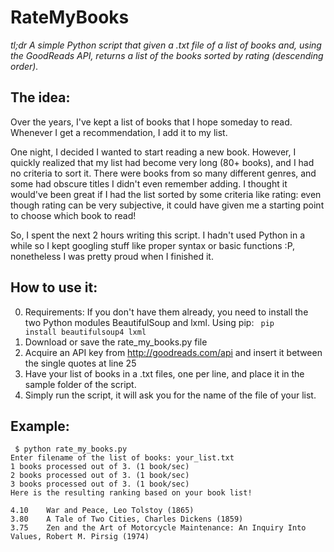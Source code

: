 # RateMyBooks

<i>tl;dr
A simple Python script that given a .txt file of a list of books and, using the GoodReads API, returns a list of the books sorted by rating (descending order).
</i>

## The idea:
Over the years, I've kept a list of books that I hope someday to read. Whenever I get a recommendation, I add it to my list.

One night, I decided I wanted to start reading a new book. However, I quickly realized that my list had become very long (80+ books), and I had no criteria to sort it. There were books from so many different genres, and some had obscure titles I didn't even remember adding. I thought it would've been great if I had the list sorted by some criteria like rating: even though rating can be very subjective, it could have given me a starting point to choose which book to read!

So, I spent the next 2 hours writing this script. I hadn't used Python in a while so I kept googling stuff like proper syntax or basic functions :P, nonetheless I was pretty proud when I finished it.

## How to use it:
0. Requirements:
If you don't have them already, you need to install the two Python modules BeautifulSoup and lxml. Using pip:
<code> pip install beautifulsoup4 lxml </code>
1. Download or save the rate_my_books.py file
2. Acquire an API key from http://goodreads.com/api and insert it between the single quotes at line 25
3. Have your list of books in a .txt files, one per line, and place it in the sample folder of the script.
4. Simply run the script, it will ask you for the name of the file of your list.

## Example:
<pre>
<code> $ python rate_my_books.py 
Enter filename of the list of books: your_list.txt
1 books processed out of 3. (1 book/sec)
2 books processed out of 3. (1 book/sec)
3 books processed out of 3. (1 book/sec)
Here is the resulting ranking based on your book list!

4.10	War and Peace, Leo Tolstoy (1865)
3.80	A Tale of Two Cities, Charles Dickens (1859)
3.75	Zen and the Art of Motorcycle Maintenance: An Inquiry Into Values, Robert M. Pirsig (1974)
</code>
</pre>
